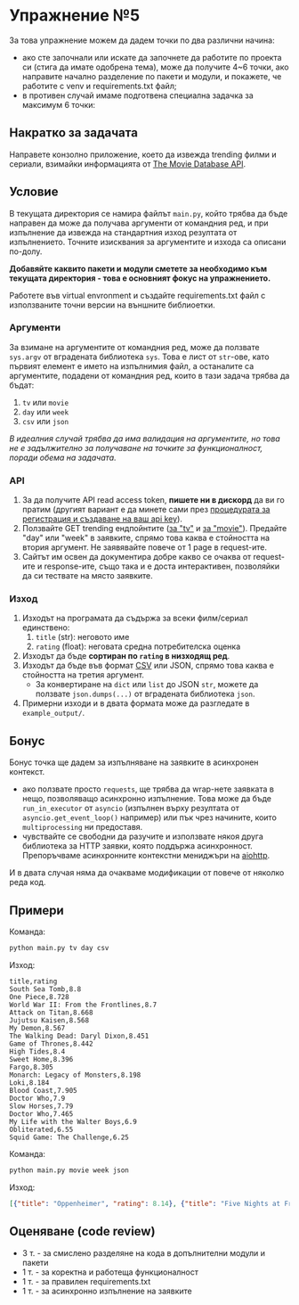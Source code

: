 # Упражнение №5

За това упражнение можем да дадем точки по два различни начина:

* ако сте започнали или искате да започнете да работите по проекта си (стига да имате одобрена тема), може да получите 4~6 точки, ако направите начално разделение по пакети и модули, и покажете, че работите с venv и requirements.txt файл;
* в противен случай имаме подготвена специална задачка за максимум 6 точки:

## Накратко за задачата

Направете конзолно приложение, което да извежда trending филми и сериали, взимайки информацията от [The Movie Database API](https://developer.themoviedb.org/reference/intro/getting-started).

## Условие

В текущата директория се намира файлът `main.py`, който трябва да бъде направен да може да получава аргументи от командния ред, и при изпълнение да извежда на стандартния изход резултата от изпълнението. Точните изисквания за аргументите и изхода са описани по-долу.

**Добавяйте каквито пакети и модули сметете за необходимо към текущата директория - това е основният фокус на упражнението.** 

Работете във virtual envronment и създайте requirements.txt файл с използваните точни версии на външните библиоетки.

### Аргументи

За взимане на аргументите от командния ред, може да ползвате `sys.argv` от вградената библиотека `sys`. Това е лист от `str`-ове, като първият елемент е името на изпълнимия файл, а останалите са аргументите, подадени от командния ред, които в тази задача трябва да бъдат:

1. `tv` или `movie`
2. `day` или `week`
3. `csv` или `json`

*В идеалния случай трябва да има валидация на аргументите, но това не е задължително за получаване на точките за функционалност, поради обема на задачата.*

### API

1. За да получите API read access token, **пишете ни в дискорд** да ви го пратим (другият вариант е да минете сами през [процедурата за регистрация и създаване на ваш api key](https://www.themoviedb.org/signup)).
2. Ползвайте GET trending ендпойнтите ([за "tv"](https://developer.themoviedb.org/reference/trending-tv) и [за "movie"](https://developer.themoviedb.org/reference/trending-movies)). Предайте "day" или "week" в заявките, спрямо това каква е стойността на втория аргумент. Не заявявайте повече от 1 page в request-ите.
3. Сайтът им освен да документира добре какво се очаква от request-ите и response-ите, също така и е доста интерактивен, позволяйки да си тествате на място заявките.

### Изход

1. Изходът на програмата да съдържа за всеки филм/сериал единствено:
    1. `title` (str): неговото име
    2. `rating` (float): неговата средна потребителска оценка
2. Изходът да бъде **сортиран по `rating` в низходящ ред**.
3. Изходът да бъде във формат [CSV](https://en.wikipedia.org/wiki/Comma-separated_values) или JSON, спрямо това каква е стойността на третия аргумент.
    * За конвертиране на `dict` или `list` до JSON `str`, можете да ползвате `json.dumps(...)` от вградената библиотека `json`.
4. Примерни изходи и в двата формата може да разгледате в `example_output/`.

## Бонус

Бонус точка ще дадем за изпълняване на заявките в асинхронен контекст. 
* ако ползвате просто `requests`, ще трябва да wrap-нете заявката в нещо, позволяващо асинхронно изпълнение. Това може да бъде `run_in_executor` от `asyncio` (изпълнен върху резултата от `asyncio.get_event_loop()` например) или пък чрез начините, които `multiprocessing` ни предоставя.
* чувствайте се свободни да разучите и използвате някоя друга библиотека за HTTP заявки, която поддържа асинхронност. Препоръчваме асинхронните контекстни мениджъри на [aiohttp](https://docs.aiohttp.org/en/stable/).

И в двата случая няма да очакваме модификации от повече от няколко реда код.


## Примери

Команда:
```bash
python main.py tv day csv
```

Изход:
```csv
title,rating
South Sea Tomb,8.8
One Piece,8.728
World War II: From the Frontlines,8.7
Attack on Titan,8.668
Jujutsu Kaisen,8.568
My Demon,8.567
The Walking Dead: Daryl Dixon,8.451
Game of Thrones,8.442
High Tides,8.4
Sweet Home,8.396
Fargo,8.305
Monarch: Legacy of Monsters,8.198
Loki,8.184
Blood Coast,7.905
Doctor Who,7.9
Slow Horses,7.79
Doctor Who,7.465
My Life with the Walter Boys,6.9
Obliterated,6.55
Squid Game: The Challenge,6.25
```

Команда:
```bash
python main.py movie week json
```

Изход:
```json
[{"title": "Oppenheimer", "rating": 8.14}, {"title": "Five Nights at Freddy's", "rating": 7.844}, {"title": "Killers of the Flower Moon", "rating": 7.716}, {"title": "Mission: Impossible - Dead Reckoning Part One", "rating": 7.592}, {"title": "Leo", "rating": 7.533}, {"title": "The Hunger Games: The Ballad of Songbirds & Snakes", "rating": 7.295}, {"title": "Trolls Band Together", "rating": 7.2}, {"title": "Barbie", "rating": 7.179}, {"title": "The Creator", "rating": 7.131}, {"title": "Wonka", "rating": 7.0}, {"title": "Leave the World Behind", "rating": 6.935}, {"title": "Indiana Jones and the Dial of Destiny", "rating": 6.678}, {"title": "The Killer", "rating": 6.655}, {"title": "Wish", "rating": 6.625}, {"title": "May December", "rating": 6.613}, {"title": "The Marvels", "rating": 6.555}, {"title": "Freelance", "rating": 6.434}, {"title": "Napoleon", "rating": 6.433}, {"title": "Family Switch", "rating": 6.381}, {"title": "Candy Cane Lane", "rating": 6.339}]
```

## Оценяване (code review)

* 3 т. - за смислено разделяне на кода в допълнителни модули и пакети
* 1 т. - за коректна и работеща функционалност
* 1 т. - за правилен requirements.txt
* 1 т. - за асинхронно изпълнение на заявките
